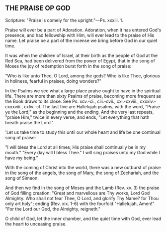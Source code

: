 ## THE PRAISE OP GOD ##

Scripture: "Praise is comely for the upright."—Ps. xxxiii. 1.



Praise will ever be a part of Adoration. Adoration, when it has entered God's presence, and had fellowship with Him, will ever lead to the praise of His name. Let praise be a part of the incense we bring before God in our quiet time.



It was when the children of Israel, at their birth as the people of God at the Red Sea, had been delivered from the power of Egypt, that in the song of Moses the joy of redemption burst forth in the song of praise:



"Who is like unto Thee, O Lord, among the gods? Who is like Thee, glorious in holiness, fearful in praises, doing wonders?"



In the Psalms we see what a large place praise ought to have in the spiritual life. There are more than sixty Psalms of praise, becoming more frequent as the Book draws to its close. See Ps. xcv.-ci., ciii.-cvii., cxi.-cxviii., cxxxiv.-cxxxviii., cxliv.-cl. The last five are Hallelujah psalms, with the word, "Praise ye the Lord," as the beginning and the ending. And the very last repeats, "praise Him," twice in every verse, and ends, "Let everything that hath breath praise the Lord."

'Let us take time to study this until our whole heart and life be one continual song of praise:

"I will bless the Lord at all times; His praise shall continually be in my mouth." "Every day will I bless Thee." I will sing praises unto my God while I have my being."



With the coming of Christ into the world, there was a new outburst of praise in the song of the angels, the song of Mary, the song of Zechariah, and the song of Simeon.



And then we find in the song of Moses and the Lamb (Rev. xv. 3) the praise of God filling creation: "Great and marvellous are Thy works, Lord God Almighty. Who shall not fear Thee, O Lord, and glorify Thy Name? for Thou only art holy"; ending (Rev. xix. 1-6) with the fourfold "Hallelujah, Amen!" "For the Lord our God, the Almighty, reigneth."



O child of God, let the inner chamber, and the quiet time with God, ever lead the heart to unceasing praise.

